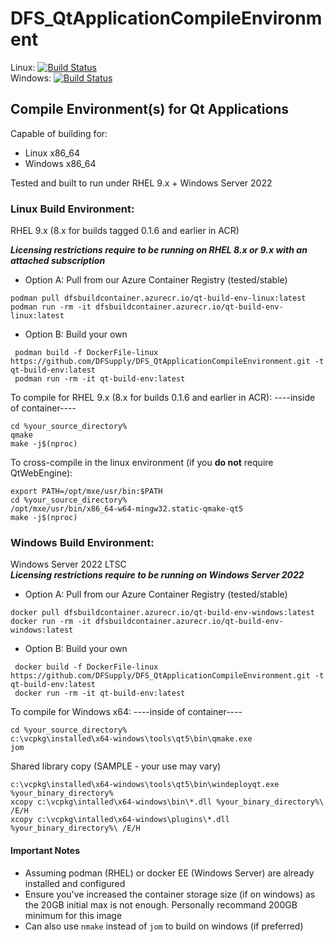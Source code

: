 # DFS_QtApplicationCompileEnvironment
Linux: [![Build Status](https://dev.azure.com/dfsupplyinc/DFS_QtApplicationCompileEnvironment/_apis/build/status/DFSupply.DFS_QtApplicationCompileEnvironment?branchName=main&jobName=Build%20Linux%20Container)](https://dev.azure.com/dfsupplyinc/DFS_QtApplicationCompileEnvironment/_build/latest?definitionId=1&branchName=main)  
Windows: [![Build Status](https://dev.azure.com/dfsupplyinc/DFS_QtApplicationCompileEnvironment/_apis/build/status/DFSupply.DFS_QtApplicationCompileEnvironment?branchName=main&jobName=Build%20Windows%20Container)](https://dev.azure.com/dfsupplyinc/DFS_QtApplicationCompileEnvironment/_build/latest?definitionId=1&branchName=main)

## Compile Environment(s) for Qt Applications

Capable of building for:
 - Linux x86_64
 - Windows x86_64

Tested and built to run under RHEL 9.x + Windows Server 2022

### Linux Build Environment:  
RHEL 9.x  (8.x for builds tagged 0.1.6 and earlier in ACR)

***Licensing restrictions require to be running on RHEL 8.x or 9.x with an attached subscription***

- Option A: Pull from our Azure Container Registry (tested/stable)
 ```
 podman pull dfsbuildcontainer.azurecr.io/qt-build-env-linux:latest
 podman run -rm -it dfsbuildcontainer.azurecr.io/qt-build-env-linux:latest
 ```
- Option B: Build your own
```
 podman build -f DockerFile-linux https://github.com/DFSupply/DFS_QtApplicationCompileEnvironment.git -t qt-build-env:latest
 podman run -rm -it qt-build-env:latest
```

To compile for RHEL 9.x (8.x for builds 0.1.6 and earlier in ACR):
----inside of container----
```
cd %your_source_directory%
qmake
make -j$(nproc)
```

To cross-compile in the linux environment (if you **do not** require QtWebEngine):
```
export PATH=/opt/mxe/usr/bin:$PATH
cd %your_source_directory%
/opt/mxe/usr/bin/x86_64-w64-mingw32.static-qmake-qt5
make -j$(nproc)
```

### Windows Build Environment:  
Windows Server 2022 LTSC  
***Licensing restrictions require to be running on Windows Server 2022***

- Option A: Pull from our Azure Container Registry (tested/stable)
 ```
 docker pull dfsbuildcontainer.azurecr.io/qt-build-env-windows:latest
 docker run -rm -it dfsbuildcontainer.azurecr.io/qt-build-env-windows:latest
 ```
- Option B: Build your own
```
 docker build -f DockerFile-linux https://github.com/DFSupply/DFS_QtApplicationCompileEnvironment.git -t qt-build-env:latest
 docker run -rm -it qt-build-env:latest
```

To compile for Windows x64:
----inside of container----
```
cd %your_source_directory%
c:\vcpkg\installed\x64-windows\tools\qt5\bin\qmake.exe
jom
```

Shared library copy (SAMPLE - your use may vary)
```
c:\vcpkg\installed\x64-windows\tools\qt5\bin\windeployqt.exe %your_binary_directory%
xcopy c:\vcpkg\intalled\x64-windows\bin\*.dll %your_binary_directory%\ /E/H
xcopy c:\vcpkg\intalled\x64-windows\plugins\*.dll %your_binary_directory%\ /E/H
```

#### Important Notes

- Assuming podman (RHEL) or docker EE (Windows Server) are already installed and configured
- Ensure you've increased the container storage size (if on windows) as the 20GB initial max is not enough. Personally recommand 200GB minimum for this image
- Can also use ```nmake``` instead of ```jom``` to build on windows (if preferred)